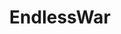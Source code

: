 ---
title: EndlessWar
crosslinks:
- autotldr
- antiwar
- conspiracy
- WayOfTheBern
- worldpolitics
- TrueReddit
- GreenTea_Party
- syriancivilwar
- QualitySocialism
- trumpregret
- pics
- POLITIC
- politics
- DeclineofUS
- Anarchism
- medicine
- snowden
- worldnews
- AntiMSM
- Political_Revolution
---